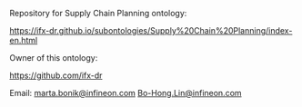 Repository for Supply Chain Planning ontology:

https://ifx-dr.github.io/subontologies/Supply%20Chain%20Planning/index-en.html

Owner of this ontology:

https://github.com/ifx-dr

Email: marta.bonik@infineon.com
       Bo-Hong.Lin@infineon.com
